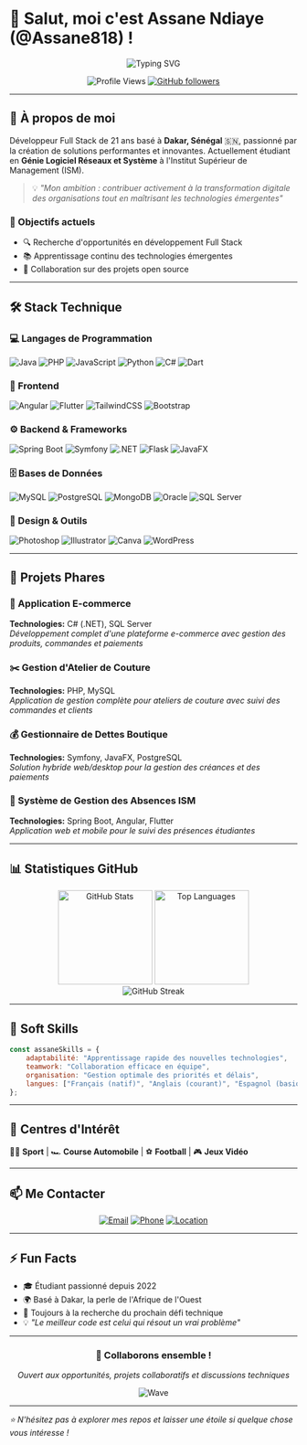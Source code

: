 # 👋 Salut, moi c'est Assane Ndiaye (@Assane818) !

<div align="center">
  <img src="https://readme-typing-svg.herokuapp.com?font=Fira+Code&pause=1000&color=00D9FF&center=true&vCenter=true&width=435&lines=Junior+Full+Stack+Developer;Passionn%C3%A9+par+l'innovation;Toujours+pr%C3%AAt+%C3%A0+apprendre+!" alt="Typing SVG" />
</div>

<div align="center">
  
  ![Profile Views](https://komarev.com/ghpvc/?username=Assane818&color=00D9FF&style=flat-square)
  [![GitHub followers](https://img.shields.io/github/followers/Assane818?label=Followers&style=social)](https://github.com/Assane818)
  
</div>

---

## 🚀 À propos de moi

Développeur Full Stack de 21 ans basé à **Dakar, Sénégal** 🇸🇳, passionné par la création de solutions performantes et innovantes. Actuellement étudiant en **Génie Logiciel Réseaux et Système** à l'Institut Supérieur de Management (ISM).

> 💡 *"Mon ambition : contribuer activement à la transformation digitale des organisations tout en maîtrisant les technologies émergentes"*

### 🎯 Objectifs actuels
- 🔍 Recherche d'opportunités en développement Full Stack
- 📚 Apprentissage continu des technologies émergentes
- 🤝 Collaboration sur des projets open source

---

## 🛠️ Stack Technique

### 💻 Langages de Programmation
![Java](https://img.shields.io/badge/Java-ED8B00?style=for-the-badge&logo=openjdk&logoColor=white)
![PHP](https://img.shields.io/badge/PHP-777BB4?style=for-the-badge&logo=php&logoColor=white)
![JavaScript](https://img.shields.io/badge/JavaScript-F7DF1E?style=for-the-badge&logo=javascript&logoColor=black)
![Python](https://img.shields.io/badge/Python-3776AB?style=for-the-badge&logo=python&logoColor=white)
![C#](https://img.shields.io/badge/C%23-239120?style=for-the-badge&logo=c-sharp&logoColor=white)
![Dart](https://img.shields.io/badge/Dart-0175C2?style=for-the-badge&logo=dart&logoColor=white)

### 🎨 Frontend
![Angular](https://img.shields.io/badge/Angular-DD0031?style=for-the-badge&logo=angular&logoColor=white)
![Flutter](https://img.shields.io/badge/Flutter-02569B?style=for-the-badge&logo=flutter&logoColor=white)
![TailwindCSS](https://img.shields.io/badge/Tailwind_CSS-38B2AC?style=for-the-badge&logo=tailwind-css&logoColor=white)
![Bootstrap](https://img.shields.io/badge/Bootstrap-563D7C?style=for-the-badge&logo=bootstrap&logoColor=white)

### ⚙️ Backend & Frameworks
![Spring Boot](https://img.shields.io/badge/Spring_Boot-6DB33F?style=for-the-badge&logo=spring-boot&logoColor=white)
![Symfony](https://img.shields.io/badge/Symfony-000000?style=for-the-badge&logo=symfony&logoColor=white)
![.NET](https://img.shields.io/badge/.NET-5C2D91?style=for-the-badge&logo=.net&logoColor=white)
![Flask](https://img.shields.io/badge/Flask-000000?style=for-the-badge&logo=flask&logoColor=white)
![JavaFX](https://img.shields.io/badge/JavaFX-ED8B00?style=for-the-badge&logo=openjdk&logoColor=white)

### 🗄️ Bases de Données
![MySQL](https://img.shields.io/badge/MySQL-4479A1?style=for-the-badge&logo=mysql&logoColor=white)
![PostgreSQL](https://img.shields.io/badge/PostgreSQL-316192?style=for-the-badge&logo=postgresql&logoColor=white)
![MongoDB](https://img.shields.io/badge/MongoDB-4EA94B?style=for-the-badge&logo=mongodb&logoColor=white)
![Oracle](https://img.shields.io/badge/Oracle-F80000?style=for-the-badge&logo=oracle&logoColor=white)
![SQL Server](https://img.shields.io/badge/Microsoft%20SQL%20Server-CC2927?style=for-the-badge&logo=microsoft%20sql%20server&logoColor=white)

### 🎨 Design & Outils
![Photoshop](https://img.shields.io/badge/Adobe%20Photoshop-31A8FF?style=for-the-badge&logo=Adobe%20Photoshop&logoColor=black)
![Illustrator](https://img.shields.io/badge/Adobe%20Illustrator-FF9A00?style=for-the-badge&logo=adobe%20illustrator&logoColor=white)
![Canva](https://img.shields.io/badge/Canva-%2300C4CC.svg?style=for-the-badge&logo=Canva&logoColor=white)
![WordPress](https://img.shields.io/badge/WordPress-21759B?style=for-the-badge&logo=wordpress&logoColor=white)

---

## 🚀 Projets Phares

### 🛒 Application E-commerce
**Technologies:** C# (.NET), SQL Server  
*Développement complet d'une plateforme e-commerce avec gestion des produits, commandes et paiements*

### ✂️ Gestion d'Atelier de Couture
**Technologies:** PHP, MySQL  
*Application de gestion complète pour ateliers de couture avec suivi des commandes et clients*

### 💰 Gestionnaire de Dettes Boutique
**Technologies:** Symfony, JavaFX, PostgreSQL  
*Solution hybride web/desktop pour la gestion des créances et des paiements*

### 📱 Système de Gestion des Absences ISM
**Technologies:** Spring Boot, Angular, Flutter  
*Application web et mobile pour le suivi des présences étudiantes*

---

## 📊 Statistiques GitHub

<div align="center">
  <img src="https://github-readme-stats.vercel.app/api?username=Assane818&show_icons=true&theme=tokyonight&hide_border=true&count_private=true" alt="GitHub Stats" height="165">
  <img src="https://github-readme-stats.vercel.app/api/top-langs/?username=Assane818&layout=compact&theme=tokyonight&hide_border=true" alt="Top Languages" height="165">
</div>

<div align="center">
  <img src="https://github-readme-streak-stats.herokuapp.com/?user=Assane818&theme=tokyonight&hide_border=true" alt="GitHub Streak" />
</div>

---

## 🌟 Soft Skills

```javascript
const assaneSkills = {
    adaptabilité: "Apprentissage rapide des nouvelles technologies",
    teamwork: "Collaboration efficace en équipe",
    organisation: "Gestion optimale des priorités et délais",
    langues: ["Français (natif)", "Anglais (courant)", "Espagnol (basique)"]
};
```

---

## 🎯 Centres d'Intérêt

🏃‍♂️ **Sport** | 🏎️ **Course Automobile** | ⚽ **Football** | 🎮 **Jeux Vidéo**

---

## 📫 Me Contacter

<div align="center">
  
  [![Email](https://img.shields.io/badge/Email-assanen818@gmail.com-D14836?style=for-the-badge&logo=gmail&logoColor=white)](mailto:assanen818@gmail.com)
  [![Phone](https://img.shields.io/badge/Téléphone-+221776764792-25D366?style=for-the-badge&logo=whatsapp&logoColor=white)](tel:+221776764792)
  [![Location](https://img.shields.io/badge/Localisation-Corniche%20Ouest,%20Dakar-FF6B6B?style=for-the-badge&logo=google-maps&logoColor=white)](https://maps.google.com/?q=Corniche+Ouest+Dakar)
  
</div>

---

## ⚡ Fun Facts

- 🎓 Étudiant passionné depuis 2022
- 🌍 Basé à Dakar, la perle de l'Afrique de l'Ouest
- 🚀 Toujours à la recherche du prochain défi technique
- 💡 *"Le meilleur code est celui qui résout un vrai problème"*

---

<div align="center">
  
  ### 🤝 Collaborons ensemble !
  
  *Ouvert aux opportunités, projets collaboratifs et discussions techniques*
  
  ![Wave](https://raw.githubusercontent.com/mayhemantt/mayhemantt/Update/svg/Bottom.svg)
  
</div>

---

*⭐ N'hésitez pas à explorer mes repos et laisser une étoile si quelque chose vous intéresse !*
